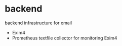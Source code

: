 # backend
backend infrastructure for email

* Exim4
* Prometheus textfile collector for monitoring Exim4
